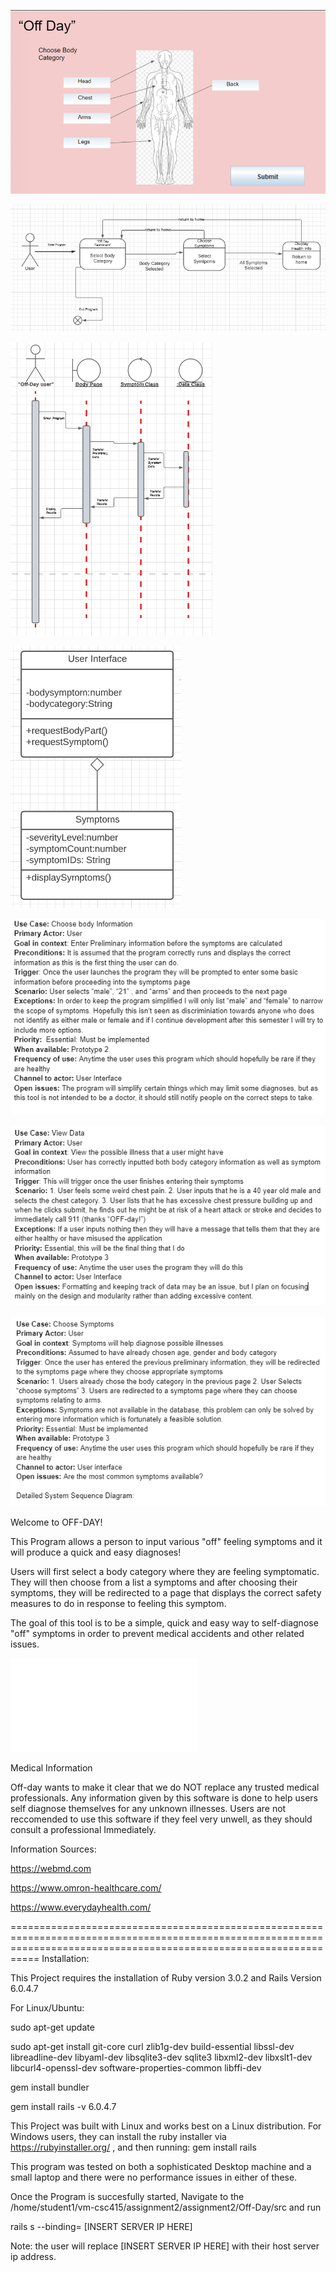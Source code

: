 
![This is an image](./docs/UI.PNG)

![This is an image](./docs/statech.PNG)

![This is an image](./docs/sequencedia.PNG)


![This is an image](./docs/designclass.PNG)


![Usedesc1](./docs/Usedesc1.PNG)

![Usedesc2](./docs/Usedesc2.PNG)

![Usedesc3](./docs/Usedesc3.PNG)



Welcome to OFF-DAY!


This Program allows a person to input various "off" feeling symptoms and it will produce a quick and easy diagnoses!

Users will first select a body category where they are feeling symptomatic. They will then choose from a list a symptoms and after choosing their symptoms, they will be redirected to a page that displays the correct safety measures to do in response to feeling this symptom.

The goal of this tool is to be a simple, quick and easy way to self-diagnose "off" symptoms in order to prevent medical accidents and other related issues. 

![Link to OpenSource Instructions](./OpensourceInfo.md)



Medical Information


Off-day wants to make it clear that we do NOT replace any trusted medical professionals. Any information given by this software is done to help users self diagnose themselves for any unknown illnesses. Users are not reccomended to use this software if they feel very unwell, as they should consult a professional Immediately.

Information Sources:

https://webmd.com

https://www.omron-healthcare.com/

https://www.everydayhealth.com/

=======================================================================================================================================================================
Installation:

This Project requires the installation of Ruby version 3.0.2 and Rails Version 6.0.4.7 

For Linux/Ubuntu: 

sudo apt-get update

sudo apt-get install git-core curl zlib1g-dev build-essential libssl-dev libreadline-dev libyaml-dev libsqlite3-dev sqlite3 libxml2-dev libxslt1-dev libcurl4-openssl-dev software-properties-common libffi-dev

gem install bundler

gem install rails -v 6.0.4.7

This Project was built with Linux and works best on a Linux distribution. For Windows users, they can 
install the ruby installer via https://rubyinstaller.org/ , and then running: gem install rails

This program was tested on both a sophisticated Desktop machine and a small laptop and there were no performance issues in either of these.

Once the Program is succesfully started, Navigate to the /home/student1/vm-csc415/assignment2/assignment2/Off-Day/src and run


rails s --binding= [INSERT SERVER IP HERE]

Note: the user will replace [INSERT SERVER IP HERE] with their host server ip address.





